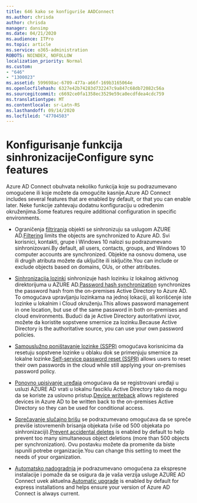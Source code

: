 ```yaml
---
title: 646 kako se konfiguriše AADConnect
ms.author: chrisda
author: chrisda
manager: dansimp
ms.date: 04/21/2020
ms.audience: ITPro
ms.topic: article
ms.service: o365-administration
ROBOTS: NOINDEX, NOFOLLOW
localization_priority: Normal
ms.custom:
- "646"
- "1300023"
ms.assetid: 599698ac-6709-477a-a66f-169b3165064e
ms.openlocfilehash: 6327e42b74283d732247c9a847c68db72082c56a
ms.sourcegitcommit: c6692ce0fa1358ec3529e59ca0ecdfdea4cdc759
ms.translationtype: MT
ms.contentlocale: sr-Latn-RS
ms.lasthandoff: 09/14/2020
ms.locfileid: "47704503"
---
```

# <a name="configure-sync-features"></a><span data-ttu-id="1afb9-102">Konfigurisanje funkcija sinhronizacije</span><span class="sxs-lookup"><span data-stu-id="1afb9-102">Configure sync features</span></span>

<span data-ttu-id="1afb9-103">Azure AD Connect obuhvata nekoliko funkcija koje su podrazumevano omogućene ili koje možete da omogućite kasnije.</span><span class="sxs-lookup"><span data-stu-id="1afb9-103">Azure AD Connect includes several features that are enabled by default, or that you can enable later.</span></span> <span data-ttu-id="1afb9-104">Neke funkcije zahtevaju dodatnu konfiguraciju u određenim okruženjima.</span><span class="sxs-lookup"><span data-stu-id="1afb9-104">Some features require additional configuration in specific environments.</span></span>

- <span data-ttu-id="1afb9-105">Ograničenja [filtriranja](https://docs.microsoft.com/azure/active-directory/connect/active-directory-aadconnectsync-configure-filtering) objekti se sinhronizuju sa uslugom AZURE AD.</span><span class="sxs-lookup"><span data-stu-id="1afb9-105">[Filtering](https://docs.microsoft.com/azure/active-directory/connect/active-directory-aadconnectsync-configure-filtering) limits the objects are synchronized to Azure AD.</span></span> <span data-ttu-id="1afb9-106">Svi korisnici, kontakti, grupe i Windows 10 nalozi su podrazumevano sinhronizovani.</span><span class="sxs-lookup"><span data-stu-id="1afb9-106">By default, all users, contacts, groups, and Windows 10 computer accounts are synchronized.</span></span> <span data-ttu-id="1afb9-107">Objekte na osnovu domena, use ili drugih atributa možete da uključite ili isključite.</span><span class="sxs-lookup"><span data-stu-id="1afb9-107">You can include or exclude objects based on domains, OUs, or other attributes.</span></span>

- <span data-ttu-id="1afb9-108">[Sinhronizacija lozinki](https://docs.microsoft.com/azure/active-directory/connect/active-directory-aadconnectsync-implement-password-hash-synchronization) sinhronizuje hash lozinku iz lokalnog aktivnog direktorijuma u AZURE AD.</span><span class="sxs-lookup"><span data-stu-id="1afb9-108">[Password hash synchronization](https://docs.microsoft.com/azure/active-directory/connect/active-directory-aadconnectsync-implement-password-hash-synchronization) synchronizes the password hash from the on-premises Active Directory to Azure AD.</span></span> <span data-ttu-id="1afb9-109">To omogućava upravljanju lozinkama na jednoj lokaciji, ali korišćenje iste lozinke u lokalnim i Cloud okruženju.</span><span class="sxs-lookup"><span data-stu-id="1afb9-109">This allows password management in one location, but use of the same password in both on-premises and cloud environments.</span></span> <span data-ttu-id="1afb9-110">Budući da je Active Directory autoritativni izvor, možete da koristite sopstvene smernice za lozinku.</span><span class="sxs-lookup"><span data-stu-id="1afb9-110">Because Active Directory is the authoritative source, you can use your own password policies.</span></span>

- <span data-ttu-id="1afb9-111">[Samouslužno poništavanje lozinke (SSPR)](https://docs.microsoft.com/azure/active-directory/authentication/quickstart-sspr) omogućava korisnicima da resetuju sopstvene lozinke u oblaku dok se primenjuju smernice za lokalne lozinke.</span><span class="sxs-lookup"><span data-stu-id="1afb9-111">[Self-service password reset (SSPR)](https://docs.microsoft.com/azure/active-directory/authentication/quickstart-sspr) allows users to reset their own passwords in the cloud while still applying your on-premises password policy.</span></span>

- <span data-ttu-id="1afb9-112">[Ponovno upisivanje uređaja](https://docs.microsoft.com/azure/active-directory/connect/active-directory-aadconnect-feature-device-writeback) omogućava da se registrovani uređaji u usluzi AZURE AD vrati u lokalnu fasciklu Active Directory tako da mogu da se koriste za uslovno pristup.</span><span class="sxs-lookup"><span data-stu-id="1afb9-112">[Device writeback](https://docs.microsoft.com/azure/active-directory/connect/active-directory-aadconnect-feature-device-writeback) allows registered devices in Azure AD to be written back to the on-premises Active Directory so they can be used for conditional access.</span></span>

- <span data-ttu-id="1afb9-113">[Sprečavanje slučajno brišu](https://docs.microsoft.com/azure/active-directory/connect/active-directory-aadconnectsync-feature-prevent-accidental-deletes) se podrazumevano omogućava da se spreče previše istovremenih brisanja objekata (više od 500 objekata po sinhronizaciji).</span><span class="sxs-lookup"><span data-stu-id="1afb9-113">[Prevent accidental deletes](https://docs.microsoft.com/azure/active-directory/connect/active-directory-aadconnectsync-feature-prevent-accidental-deletes) is enabled by default to help prevent too many simultaneous object deletions (more than 500 objects per synchronization).</span></span> <span data-ttu-id="1afb9-114">Ovu postavku možete da promenite da biste ispunili potrebe organizacije.</span><span class="sxs-lookup"><span data-stu-id="1afb9-114">You can change this setting to meet the needs of your organization.</span></span>

- <span data-ttu-id="1afb9-115">[Automatsko nadogradnja](https://docs.microsoft.com/azure/active-directory/connect/active-directory-aadconnect-feature-automatic-upgrade) je podrazumevano omogućena za ekspresne instalacije i pomaže da se osigura da je vaša verzija usluge AZURE AD Connect uvek aktuelna.</span><span class="sxs-lookup"><span data-stu-id="1afb9-115">[Automatic upgrade](https://docs.microsoft.com/azure/active-directory/connect/active-directory-aadconnect-feature-automatic-upgrade) is enabled by default for express installations and helps ensure your version of Azure AD Connect is always current.</span></span>
